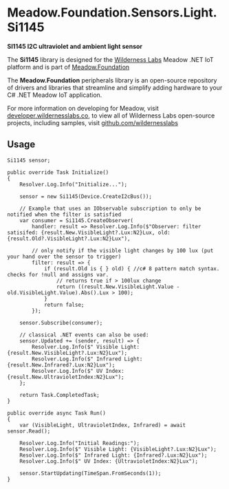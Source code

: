 # Meadow.Foundation.Sensors.Light.Si1145

**SI1145 I2C ultraviolet and ambient light sensor**

The **Si1145** library is designed for the [Wilderness Labs](www.wildernesslabs.co) Meadow .NET IoT platform and is part of [Meadow.Foundation](https://developer.wildernesslabs.co/Meadow/Meadow.Foundation/)

The **Meadow.Foundation** peripherals library is an open-source repository of drivers and libraries that streamline and simplify adding hardware to your C# .NET Meadow IoT application.

For more information on developing for Meadow, visit [developer.wildernesslabs.co](http://developer.wildernesslabs.co/), to view all of Wilderness Labs open-source projects, including samples, visit [github.com/wildernesslabs](https://github.com/wildernesslabs/)

## Usage

```
Si1145 sensor;

public override Task Initialize()
{
    Resolver.Log.Info("Initialize...");

    sensor = new Si1145(Device.CreateI2cBus());

    // Example that uses an IObservable subscription to only be notified when the filter is satisfied
    var consumer = Si1145.CreateObserver(
        handler: result => Resolver.Log.Info($"Observer: filter satisifed: {result.New.VisibleLight?.Lux:N2}Lux, old: {result.Old?.VisibleLight?.Lux:N2}Lux"),
   
        // only notify if the visible light changes by 100 lux (put your hand over the sensor to trigger)
        filter: result => {
            if (result.Old is { } old) { //c# 8 pattern match syntax. checks for !null and assigns var.
                // returns true if > 100lux change
                return ((result.New.VisibleLight.Value - old.VisibleLight.Value).Abs().Lux > 100);
            }
            return false;
        });

    sensor.Subscribe(consumer);

    // classical .NET events can also be used:
    sensor.Updated += (sender, result) => {
        Resolver.Log.Info($" Visible Light: {result.New.VisibleLight?.Lux:N2}Lux");
        Resolver.Log.Info($" Infrared Light: {result.New.Infrared?.Lux:N2}Lux");
        Resolver.Log.Info($" UV Index: {result.New.UltravioletIndex:N2}Lux");
    };

    return Task.CompletedTask;
}

public override async Task Run()
{
    var (VisibleLight, UltravioletIndex, Infrared) = await sensor.Read();

    Resolver.Log.Info("Initial Readings:");
    Resolver.Log.Info($" Visible Light: {VisibleLight?.Lux:N2}Lux");
    Resolver.Log.Info($" Infrared Light: {Infrared?.Lux:N2}Lux");
    Resolver.Log.Info($" UV Index: {UltravioletIndex:N2}Lux");

    sensor.StartUpdating(TimeSpan.FromSeconds(1));
}

        
```

